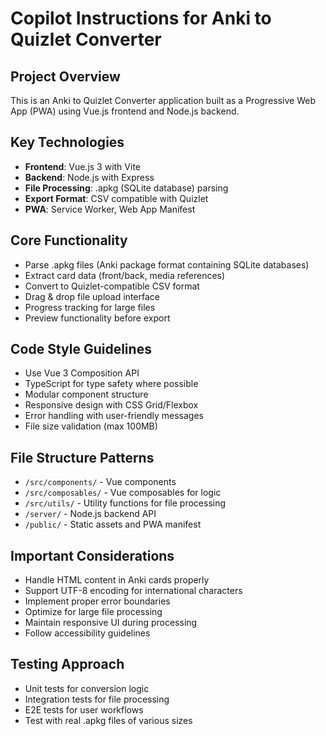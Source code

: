 # Copilot Instructions for Anki to Quizlet Converter

<!-- Use this file to provide workspace-specific custom instructions to Copilot. For more details, visit https://code.visualstudio.com/docs/copilot/copilot-customization#_use-a-githubcopilotinstructionsmd-file -->

## Project Overview

This is an Anki to Quizlet Converter application built as a Progressive Web App (PWA) using Vue.js frontend and Node.js backend.

## Key Technologies

- **Frontend**: Vue.js 3 with Vite
- **Backend**: Node.js with Express
- **File Processing**: .apkg (SQLite database) parsing
- **Export Format**: CSV compatible with Quizlet
- **PWA**: Service Worker, Web App Manifest

## Core Functionality

- Parse .apkg files (Anki package format containing SQLite databases)
- Extract card data (front/back, media references)
- Convert to Quizlet-compatible CSV format
- Drag & drop file upload interface
- Progress tracking for large files
- Preview functionality before export

## Code Style Guidelines

- Use Vue 3 Composition API
- TypeScript for type safety where possible
- Modular component structure
- Responsive design with CSS Grid/Flexbox
- Error handling with user-friendly messages
- File size validation (max 100MB)

## File Structure Patterns

- `/src/components/` - Vue components
- `/src/composables/` - Vue composables for logic
- `/src/utils/` - Utility functions for file processing
- `/server/` - Node.js backend API
- `/public/` - Static assets and PWA manifest

## Important Considerations

- Handle HTML content in Anki cards properly
- Support UTF-8 encoding for international characters
- Implement proper error boundaries
- Optimize for large file processing
- Maintain responsive UI during processing
- Follow accessibility guidelines

## Testing Approach

- Unit tests for conversion logic
- Integration tests for file processing
- E2E tests for user workflows
- Test with real .apkg files of various sizes
